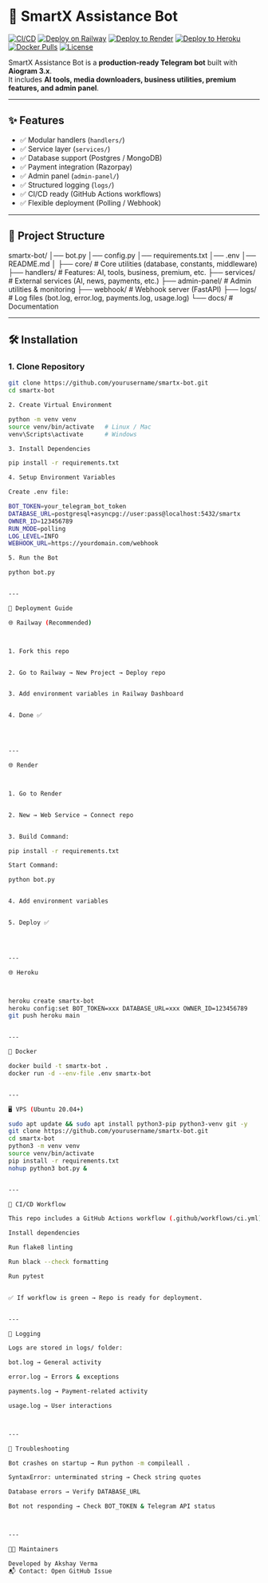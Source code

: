 # 🤖 SmartX Assistance Bot

[![CI/CD](https://github.com/akshayverma3685/SmartX-Assistance-bot/actions/workflows/ci.yml/badge.svg)](https://github.com/yourusername/smartx-bot/actions)
[![Deploy on Railway](https://railway.app/button.svg)](https://railway.app/new/template?template=https://github.com/yourusername/smartx-bot)
[![Deploy to Render](https://render.com/images/deploy-to-render-button.svg)](https://render.com/deploy)
[![Deploy to Heroku](https://www.herokucdn.com/deploy/button.svg)](https://heroku.com/deploy?template=https://github.com/yourusername/smartx-bot)
[![Docker Pulls](https://img.shields.io/docker/pulls/yourdockerhub/smartx-bot.svg)](https://hub.docker.com/r/yourdockerhub/smartx-bot)
[![License](https://img.shields.io/github/license/yourusername/smartx-bot)](LICENSE)

SmartX Assistance Bot is a **production-ready Telegram bot** built with **Aiogram 3.x**.  
It includes **AI tools, media downloaders, business utilities, premium features, and admin panel**.  

---

## ✨ Features
- ✅ Modular handlers (`handlers/`)
- ✅ Service layer (`services/`)
- ✅ Database support (Postgres / MongoDB)
- ✅ Payment integration (Razorpay)
- ✅ Admin panel (`admin-panel/`)
- ✅ Structured logging (`logs/`)
- ✅ CI/CD ready (GitHub Actions workflows)
- ✅ Flexible deployment (Polling / Webhook)

---

## 📂 Project Structure

smartx-bot/ │── bot.py │── config.py │── requirements.txt │── .env │── README.md │ ├── core/            # Core utilities (database, constants, middleware) ├── handlers/        # Features: AI, tools, business, premium, etc. ├── services/        # External services (AI, news, payments, etc.) ├── admin-panel/     # Admin utilities & monitoring ├── webhook/         # Webhook server (FastAPI) ├── logs/            # Log files (bot.log, error.log, payments.log, usage.log) └── docs/            # Documentation

---

## 🛠️ Installation

### 1. Clone Repository
```bash
git clone https://github.com/yourusername/smartx-bot.git
cd smartx-bot

2. Create Virtual Environment

python -m venv venv
source venv/bin/activate   # Linux / Mac
venv\Scripts\activate      # Windows

3. Install Dependencies

pip install -r requirements.txt

4. Setup Environment Variables

Create .env file:

BOT_TOKEN=your_telegram_bot_token
DATABASE_URL=postgresql+asyncpg://user:pass@localhost:5432/smartx
OWNER_ID=123456789
RUN_MODE=polling
LOG_LEVEL=INFO
WEBHOOK_URL=https://yourdomain.com/webhook

5. Run the Bot

python bot.py


---

🚀 Deployment Guide

🌐 Railway (Recommended)



1. Fork this repo


2. Go to Railway → New Project → Deploy repo


3. Add environment variables in Railway Dashboard


4. Done ✅




---

🌐 Render



1. Go to Render


2. New → Web Service → Connect repo


3. Build Command:

pip install -r requirements.txt

Start Command:

python bot.py


4. Add environment variables


5. Deploy ✅




---

🌐 Heroku



heroku create smartx-bot
heroku config:set BOT_TOKEN=xxx DATABASE_URL=xxx OWNER_ID=123456789
git push heroku main


---

🐳 Docker

docker build -t smartx-bot .
docker run -d --env-file .env smartx-bot


---

🖥️ VPS (Ubuntu 20.04+)

sudo apt update && sudo apt install python3-pip python3-venv git -y
git clone https://github.com/yourusername/smartx-bot.git
cd smartx-bot
python3 -m venv venv
source venv/bin/activate
pip install -r requirements.txt
nohup python3 bot.py &


---

🔄 CI/CD Workflow

This repo includes a GitHub Actions workflow (.github/workflows/ci.yml):

Install dependencies

Run flake8 linting

Run black --check formatting

Run pytest


✅ If workflow is green → Repo is ready for deployment.


---

📜 Logging

Logs are stored in logs/ folder:

bot.log → General activity

error.log → Errors & exceptions

payments.log → Payment-related activity

usage.log → User interactions



---

🐞 Troubleshooting

Bot crashes on startup → Run python -m compileall .

SyntaxError: unterminated string → Check string quotes

Database errors → Verify DATABASE_URL

Bot not responding → Check BOT_TOKEN & Telegram API status



---

👨‍💻 Maintainers

Developed by Akshay Verma
📬 Contact: Open GitHub Issue
